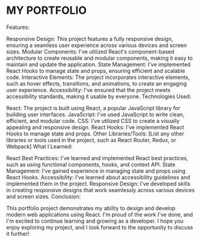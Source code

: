 # MY PORTFOLIO

Features:

Responsive Design: This project features a fully responsive design, ensuring a seamless user experience across various devices and screen sizes.
Modular Components: I've utilized React's component-based architecture to create reusable and modular components, making it easy to maintain and update the application.
State Management: I've implemented React Hooks to manage state and props, ensuring efficient and scalable code.
Interactive Elements: The project incorporates interactive elements, such as hover effects, transitions, and animations, to create an engaging user experience.
Accessibility: I've ensured that the project meets accessibility standards, making it usable by everyone.
Technologies Used:

React: The project is built using React, a popular JavaScript library for building user interfaces.
JavaScript: I've used JavaScript to write clean, efficient, and modular code.
CSS: I've utilized CSS to create a visually appealing and responsive design.
React Hooks: I've implemented React Hooks to manage state and props.
Other Libraries/Tools: [List any other libraries or tools used in the project, such as React Router, Redux, or Webpack]
What I Learned:

React Best Practices: I've learned and implemented React best practices, such as using functional components, hooks, and context API.
State Management: I've gained experience in managing state and props using React Hooks.
Accessibility: I've learned about accessibility guidelines and implemented them in the project.
Responsive Design: I've developed skills in creating responsive designs that work seamlessly across various devices and screen sizes.
Conclusion:

This portfolio project demonstrates my ability to design and develop modern web applications using React. I'm proud of the work I've done, and I'm excited to continue learning and growing as a developer. I hope you enjoy exploring my project, and I look forward to the opportunity to discuss it further!
